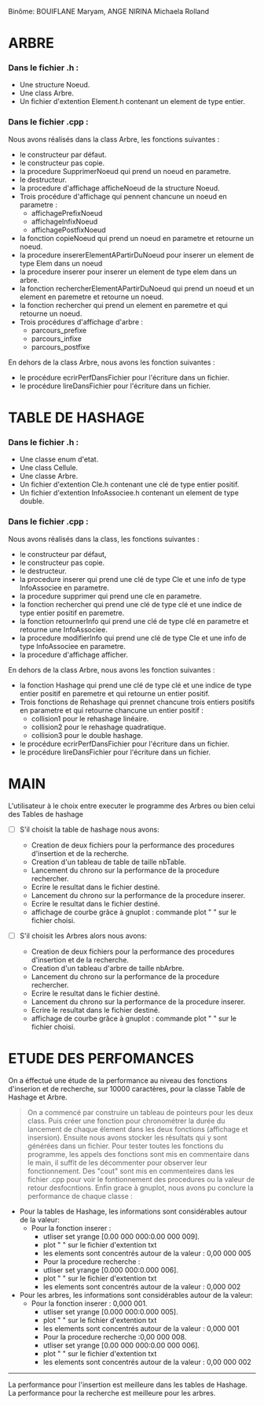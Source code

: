 Binôme: BOUIFLANE Maryam, ANGE NIRINA Michaela Rolland
 
ARBRE 
===============================================

### Dans le fichier .h :

* Une structure Noeud.
* Une class Arbre.
* Un fichier d'extention Element.h contenant un element de type entier.

### Dans le fichier .cpp : 

Nous avons réalisés dans la class Arbre, les fonctions suivantes :

* le constructeur par défaut.
* le constructeur pas copie.
* la procedure SupprimerNoeud qui prend un noeud en parametre.
* le destructeur.
* la procedure d'affichage afficheNoeud de la structure Noeud.
* Trois procédure d'affichage qui pennent chancune un noeud en parametre :
  - affichagePrefixNoeud
  - affichageInfixNoeud
  - affichagePostfixNoeud
* la fonction copieNoeud qui prend un noeud en parametre et retourne un noeud.
* la procedure insererElementAPartirDuNoeud pour inserer un element de type Elem dans un noeud
* la procedure inserer pour inserer un element de type elem dans un arbre.
* la fonction rechercherElementAPartirDuNoeud qui prend un noeud et un element en paremetre et retourne un noeud.
* la fonction rechercher qui prend un element en paremetre et qui retourne un noeud.
* Trois procédures d'affichage d'arbre : 
  - parcours_prefixe
  - parcours_infixe
  - parcours_postfixe

En dehors de la class Arbre, nous avons les fonction suivantes :

* le procédure ecrirPerfDansFichier pour l'écriture dans un fichier.
* le procédure lireDansFichier pour l'écriture dans un fichier.

 
 TABLE DE HASHAGE 
===============================================

### Dans le fichier .h :

* Une classe enum d'etat.
* Une class Cellule.
* Une classe Arbre.
* Un fichier d'extention Cle.h contenant une clé de type entier positif.
* Un fichier d'extention InfoAssociee.h contenant un element de type double.
    
### Dans le fichier .cpp :

Nous avons réalisés dans la class, les fonctions suivantes :

* le constructeur par défaut,
* le constructeur pas copie.
* le destructeur.
* la procedure inserer qui prend une clé de type Cle et une info de type InfoAssociee en parametre.
* la procedure supprimer qui prend une cle en parametre.
* la fonction rechercher qui prend une clé de type clé et une indice de type entier positif en paremetre.
* la fonction retournerInfo qui prend une clé de type clé en parametre et retourne une InfoAssociee.
* la procedure modifierInfo qui prend une clé de type Cle et une info de type InfoAssociee en parametre.
* la procedure d'affichage afficher.

En dehors de la class Arbre, nous avons les fonction suivantes :

* la fonction Hashage qui prend une clé de type clé et une indice de type entier positif en paremetre et qui retourne un entier positif.
* Trois fonctions de Rehashage qui prennet chancune trois entiers positifs en parametre et qui retourne chancune un entier positif :
  - collision1 pour le rehashage linéaire.
  - collision2 pour le rehashage quadratique.
  - collision3 pour le double hashage.
* le procédure ecrirPerfDansFichier pour l'écriture dans un fichier.
* le procédure lireDansFichier pour l'écriture dans un fichier.
	
MAIN 
===============================================

L'utilisateur à le choix entre executer le programme des Arbres ou bien celui des Tables de hashage
	
* [ ] S'il choisit la table de hashage nous avons:
	
	* Creation de deux fichiers pour la performance des procedures d'insertion et de la recherche.
	* Creation d'un tableau de table de taille nbTable.
	* Lancement du chrono sur la performance de la procedure rechercher.
	* Ecrire le resultat dans le fichier destiné.
	* Lancement du chrono sur la performance de la procedure inserer.
	* Ecrire le resultat dans le fichier destiné.
	* affichage de courbe grâce à gnuplot : commande plot " " sur le fichier choisi.
    
    
* [ ] S'il choisit les Arbres alors nous avons:
    
	* Creation de deux fichiers pour la performance des procedures d'insertion et de la recherche.
	* Creation d'un tableau d'arbre de taille nbArbre.
	* Lancement du chrono sur la performance de la procedure rechercher.
	* Ecrire le resultat dans le fichier destiné.
	* Lancement du chrono sur la performance de la procedure inserer.
	* Ecrire le resultat dans le fichier destiné.
	* affichage de courbe grâce à gnuplot : commande plot " " sur le fichier choisi.


ETUDE DES PERFOMANCES
===============================================

On a éffectué une étude de la performance au niveau des fonctions d'inserion et de recherche, sur 10000 caractères, pour la classe Table de Hashage et Arbre.

> On a commencé par construire un tableau de pointeurs pour les deux class.
> Puis créer une fonction pour chronométrer la durée du lancement de chaque élement dans les deux fonctions (affichage et insersion).
> Ensuite nous avons stocker les résultats qui y sont générées dans un fichier.
> Pour tester toutes les fonctions du programme, les appels des fonctions sont mis en commentaire dans le main, il suffit de les décommenter pour observer leur fonctionnement.
> Des "cout" sont mis en commenteires dans les fichier .cpp pour voir le fontionnement des procedures ou la valeur de retour desfocntions. 
> Enfin grace à gnuplot, nous avons pu conclure la performance de chaque classe :
* Pour la tables de Hashage, les informations sont considérables autour de la valeur:
	* Pour la fonction inserer :  
		* utliser set yrange [0.00 000 000:0.00 000 009].
		* plot " " sur le fichier d'extention txt
		* les elements sont concentrés autour de la valeur : 0,00 000 005
        * Pour la procedure recherche :
		* utliser set yrange [0.000 000:0.000 006].
		* plot " " sur le fichier d'extention txt
		* les elements sont concentrés autour de la valeur : 0,000 002
* Pour les arbres, les informations sont considérables autour de la valeur:
	* Pour la fonction inserer : 0,000 001.
		* utliser set yrange [0.000 000:0.000 005].
		* plot " " sur le fichier d'extention txt
		* les elements sont concentrés autour de la valeur : 0,000 001
        * Pour la procedure recherche :0,00 000 008.
		* utliser set yrange [0.00 000 000:0.00 000 006].
		* plot " " sur le fichier d'extention txt
		* les elements sont concentrés autour de la valeur : 0,00 000 002
		
--------------------

La performance pour l'insertion est meilleure dans les tables de Hashage.
La performance pour la recherche est meilleure pour les arbres.

